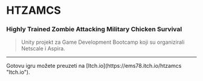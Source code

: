 # HTZAMCS
### Highly Trained Zombie Attacking Military Chicken Survival

> Unity projekt za Game Development Bootcamp koji su organizirali Netscale i Aspira.
<hr>
Gotovu igru možete preuzeti na [Itch.io](https://ems78.itch.io/htzamcs "Itch.io").
